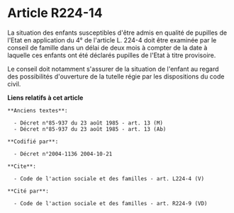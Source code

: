 # Article R224-14

La situation des enfants susceptibles d'être admis en qualité de pupilles de l'Etat en application du 4° de l'article L.
224-4 doit être examinée par le conseil de famille dans un délai de deux mois à compter de la date à laquelle ces enfants ont
été déclarés pupilles de l'Etat à titre provisoire. 

Le conseil doit notamment s'assurer de la situation de l'enfant au regard des possibilités d'ouverture de la tutelle régie
par les dispositions du code civil.

**Liens relatifs à cet article**

	**Anciens textes**:

	  - Décret n°85-937 du 23 août 1985 - art. 13 (M)
	  - Décret n°85-937 du 23 août 1985 - art. 13 (Ab)

	**Codifié par**:

	  - Décret n°2004-1136 2004-10-21

	**Cite**:

	  - Code de l'action sociale et des familles - art. L224-4 (V)

	**Cité par**:

	  - Code de l'action sociale et des familles - art. R224-9 (VD)
